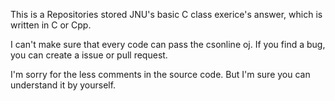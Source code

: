 This is a Repositories stored JNU's basic C class exerice's answer, which is written in C or Cpp.

I can't make sure that every code can pass the csonline oj. If you find a bug, you can create a issue or pull request.

I'm sorry for the less comments in the source code. But I'm sure you can understand it by yourself.